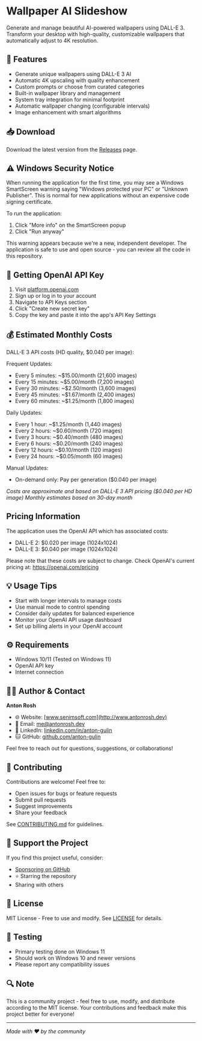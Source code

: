 # Wallpaper AI Slideshow

Generate and manage beautiful AI-powered wallpapers using DALL-E 3. Transform your desktop with high-quality, customizable wallpapers that automatically adjust to 4K resolution.

## 🌟 Features
- Generate unique wallpapers using DALL-E 3 AI
- Automatic 4K upscaling with quality enhancement
- Custom prompts or choose from curated categories
- Built-in wallpaper library and management
- System tray integration for minimal footprint
- Automatic wallpaper changing (configurable intervals)
- Image enhancement with smart algorithms

## 📥 Download
Download the latest version from the [Releases](../../releases) page.

## ⚠️ Windows Security Notice
When running the application for the first time, you may see a Windows SmartScreen warning saying "Windows protected your PC" or "Unknown Publisher". This is normal for new applications without an expensive code signing certificate.

To run the application:
1. Click "More info" on the SmartScreen popup
2. Click "Run anyway"

This warning appears because we're a new, independent developer. The application is safe to use and open source - you can review all the code in this repository.

## 🔑 Getting OpenAI API Key
1. Visit [platform.openai.com](https://platform.openai.com)
2. Sign up or log in to your account
3. Navigate to API Keys section
4. Click "Create new secret key"
5. Copy the key and paste it into the app's API Key Settings

## 💰 Estimated Monthly Costs
DALL-E 3 API costs (HD quality, $0.040 per image):

Frequent Updates:
- Every 5 minutes: ~$15.00/month (21,600 images)
- Every 15 minutes: ~$5.00/month (7,200 images)
- Every 30 minutes: ~$2.50/month (3,600 images)
- Every 45 minutes: ~$1.67/month (2,400 images)
- Every 60 minutes: ~$1.25/month (1,800 images)

Daily Updates:
- Every 1 hour: ~$1.25/month (1,440 images)
- Every 2 hours: ~$0.60/month (720 images)
- Every 3 hours: ~$0.40/month (480 images)
- Every 6 hours: ~$0.20/month (240 images)
- Every 12 hours: ~$0.10/month (120 images)
- Every 24 hours: ~$0.05/month (60 images)

Manual Updates:
- On-demand only: Pay per generation ($0.040 per image)

*Costs are approximate and based on DALL-E 3 API pricing ($0.040 per HD image)*
*Monthly estimates based on 30-day month*

## Pricing Information

The application uses the OpenAI API which has associated costs:

- DALL-E 2: $0.020 per image (1024x1024)
- DALL-E 3: $0.040 per image (1024x1024)

Please note that these costs are subject to change. Check OpenAI's current pricing at: https://openai.com/pricing

## 💡 Usage Tips
- Start with longer intervals to manage costs
- Use manual mode to control spending
- Consider daily updates for balanced experience
- Monitor your OpenAI API usage dashboard
- Set up billing alerts in your OpenAI account

## ⚙️ Requirements
- Windows 10/11 (Tested on Windows 11)
- OpenAI API key
- Internet connection

## 👨‍💻 Author & Contact
**Anton Rosh**
- 🌐 Website: [www.senimsoft.com](http://www.antonrosh.dev)
- 📧 Email: me@antonrosh.dev
- 💼 LinkedIn: [linkedin.com/in/anton-gulin](https://linkedin.com/in/antonrosh)
- 🐱 GitHub: [github.com/anton-gulin](https://github.com/antonrosh)

Feel free to reach out for questions, suggestions, or collaborations!

## 🤝 Contributing
Contributions are welcome! Feel free to:
- Open issues for bugs or feature requests
- Submit pull requests
- Suggest improvements
- Share your feedback

See [CONTRIBUTING.md](CONTRIBUTING.md) for guidelines.

## 💝 Support the Project
If you find this project useful, consider:
- [Sponsoring on GitHub](../../sponsors)
- ⭐ Starring the repository
- Sharing with others

## 📜 License
MIT License - Free to use and modify. See [LICENSE](LICENSE) for details.

## 🧪 Testing
- Primary testing done on Windows 11
- Should work on Windows 10 and newer versions
- Please report any compatibility issues

## 🔍 Note
This is a community project - feel free to use, modify, and distribute according to the MIT license. Your contributions and feedback make this project better for everyone!

---
*Made with ❤️ by the community*
